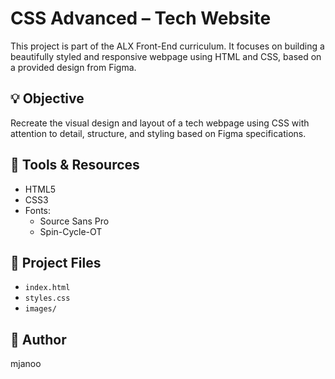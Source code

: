 # CSS Advanced – Tech Website

This project is part of the ALX Front-End curriculum. It focuses on building a beautifully styled and responsive webpage using HTML and CSS, based on a provided design from Figma.

## 💡 Objective

Recreate the visual design and layout of a tech webpage using CSS with attention to detail, structure, and styling based on Figma specifications.

## 🎨 Tools & Resources

- HTML5
- CSS3
- Fonts:
  - Source Sans Pro
  - Spin-Cycle-OT
## 📁 Project Files

- `index.html`
- `styles.css`
- `images/`

## 🚀 Author

mjanoo
